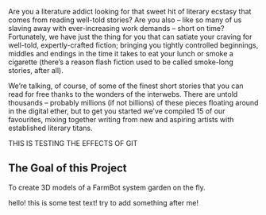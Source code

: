 Are you a literature addict looking for that sweet hit of literary ecstasy that comes from reading well-told stories? Are you also – like so many of us slaving away with ever-increasing work demands – short on time? Fortunately, we have just the thing for you that can satiate your craving for well-told, expertly-crafted fiction; bringing you tightly controlled beginnings, middles and endings in the time it takes to eat your lunch or smoke a cigarette (there’s a reason flash fiction used to be called smoke-long stories, after all).

We’re talking, of course, of some of the finest short stories that you can read for free thanks to the wonders of the interwebs. There are untold thousands – probably millions (if not billions) of these pieces floating around in the digital ether, but to get you started we’ve compiled 15 of our favourites, mixing together writing from new and aspiring artists with established literary titans.


THIS IS TESTING THE EFFECTS OF GIT

## The Goal of this Project
To create 3D models of a FarmBot system garden on the fly.



hello! this is some test text! try to add something after me!
